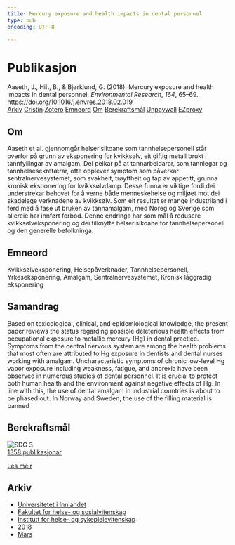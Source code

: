 ```yaml
---
title: Mercury exposure and health impacts in dental personnel
type: pub
encoding: UTF-8

---
```

<h1>Publikasjon</h1>
<article id="csl-bib-container-F6D9UJJA" class="csl-bib-container">
  <div class="csl-bib-body"> <div class="csl-entry">Aaseth, J., Hilt, B., &#38; Bjørklund, G. (2018). Mercury exposure and health impacts in dental personnel. <i>Environmental Research</i>, <i>164</i>, 65–69. <a href="https://doi.org/10.1016/j.envres.2018.02.019">https://doi.org/10.1016/j.envres.2018.02.019</a></div> </div>
  <div class="csl-bib-buttons">
    <a href="#taxonomy-article-F6D9UJJA" alt="archive" class="csl-bib-button">Arkiv</a>
    <a href="https://app.cristin.no/results/show.jsf?id=1574254" alt="Cristin" class="csl-bib-button">Cristin</a>
    <a href="http://zotero.org/groups/5881554/items/F6D9UJJA" alt="Zotero" class="csl-bib-button">Zotero</a>
    <a href="#keywords-article-F6D9UJJA" alt="keywords" class="csl-bib-button">Emneord</a>
    <a href="#about-article-F6D9UJJA" alt="about_pub" class="csl-bib-button">Om</a>
    <a href="#sdg-article-F6D9UJJA" alt="sdg" class="csl-bib-button">Berekraftsmål</a>
    <a href="https://doi.org/10.1016/j.envres.2018.02.019" alt="Unpaywall" class="csl-bib-button">Unpaywall</a>
    <a href="https://doi.org/10.1016/j.envres.2018.02.019" alt="EZproxy" class="csl-bib-button">EZproxy</a>
  </div>
  <div id="csl-bib-meta-container-F6D9UJJA"></div>
</article>
<div id="csl-bib-meta-F6D9UJJA" class="csl-bib-meta">
  <article id="about-article-F6D9UJJA" class="about_pub-article">
    <h1>Om</h1>
    Aaseth et al. gjennomgår helserisikoane som tannhelsepersonell står overfor på grunn av eksponering for kvikksølv, eit giftig metall brukt i tannfyllingar av amalgam. Dei peikar på at tannarbeidarar, som tannlegar og tannhelsesekretærar, ofte opplever symptom som påverkar sentralnervesystemet, som svakheit, trøyttheit og tap av appetitt, grunna kronisk eksponering for kvikksølvdamp. Desse funna er viktige fordi dei understrekar behovet for å verne både menneskehelse og miljøet mot dei skadelege verknadene av kvikksølv. Som eit resultat er mange industriland i ferd med å fase ut bruken av tannamalgam, med Noreg og Sverige som allereie har innført forbod. Denne endringa har som mål å redusere kvikksølveksponering og dei tilknytte helserisikoane for tannhelsepersonell og den generelle befolkninga.
  </article>
  <article id="keywords-article-F6D9UJJA" class="keywords-article">
    <h1>Emneord</h1>
    Kvikksølveksponering, Helsepåverknader, Tannhelsepersonell, Yrkeseksponering, Amalgam, Sentralnervesystemet, Kronisk låggradig eksponering
  </article>
  <article id="abstract-article-F6D9UJJA" class="abstract-article">
    <h1>Samandrag</h1>
    Based on toxicological, clinical, and epidemiological knowledge, the present paper reviews the status regarding possible deleterious health effects from occupational exposure to metallic mercury (Hg) in dental practice. Symptoms from the central nervous system are among the health problems that most often are attributed to Hg exposure in dentists and dental nurses working with amalgam. Uncharacteristic symptoms of chronic low-level Hg vapor exposure including weakness, fatigue, and anorexia have been observed in numerous studies of dental personnel. It is crucial to protect both human health and the environment against negative effects of Hg. In line with this, the use of dental amalgam in industrial countries is about to be phased out. In Norway and Sweden, the use of the filling material is banned
  </article>
  <article id="sdg-article-F6D9UJJA" class="sdg-article">
    <h1>Berekraftsmål</h1>
    <div class="sdg-container"><div id="sdg3" class="sdg">
        <img src="{{< params subfolder >}}images/sdg/sdg03_nn.png" class="image" alt="SDG 3">
        <div class="sdg-overlay">
          <a href="{{< params subfolder >}}nn/archive/?sdg=3#archive" class="sdg-publication-count"><span>1358</span> publikasjonar</a>
          <p><a href="https://fn.no/om-fn/fns-baerekraftsmaal/god-helse-og-livskvalitet?lang=nno-NO" class="sdg-read-more">Les meir</a></p>
        </div>
      </div></div>
  </article>
  <article id="taxonomy-article-F6D9UJJA" class="taxonomy-article">
    <h1>Arkiv</h1>
    <ul>
      <li><a href="{{< params subfolder >}}nn/archive/?key=3DCRN523">Universitetet i Innlandet</a></li>
      <li><a href="{{< params subfolder >}}nn/archive/?key=IDKFS3MX">Fakultet for helse- og sosialvitenskap</a></li>
      <li><a href="{{< params subfolder >}}nn/archive/?key=GTV4ECMZ">Institutt for helse- og sykepleievitenskap</a></li>
      <li><a href="{{< params subfolder >}}nn/archive/?key=676HMQBA">2018</a></li>
      <li><a href="{{< params subfolder >}}nn/archive/?key=6X5U94AL">Mars</a></li>
    </ul>
  </article>
</div>
